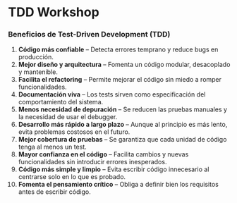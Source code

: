 # TDD Workshop

### **Beneficios de Test-Driven Development (TDD)**

1. **Código más confiable** – Detecta errores temprano y reduce bugs en producción.
2. **Mejor diseño y arquitectura** – Fomenta un código modular, desacoplado y mantenible.
3. **Facilita el refactoring** – Permite mejorar el código sin miedo a romper funcionalidades.
4. **Documentación viva** – Los tests sirven como especificación del comportamiento del sistema.
5. **Menos necesidad de depuración** – Se reducen las pruebas manuales y la necesidad de usar el debugger.
6. **Desarrollo más rápido a largo plazo** – Aunque al principio es más lento, evita problemas costosos en el futuro.
7. **Mejor cobertura de pruebas** – Se garantiza que cada unidad de código tenga al menos un test.
8. **Mayor confianza en el código** – Facilita cambios y nuevas funcionalidades sin introducir errores inesperados.
9. **Código más simple y limpio** – Evita escribir código innecesario al centrarse solo en lo que es probado.
10. **Fomenta el pensamiento crítico** – Obliga a definir bien los requisitos antes de escribir código.
